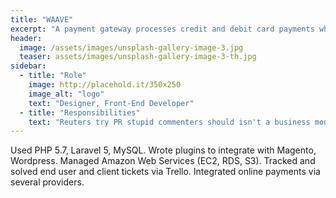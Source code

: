 ```yaml
---
title: "WAAVE"
excerpt: "A payment gateway processes credit and debit card payments while ensuring that transactions are compliant with industry’s regulations."
header:
  image: /assets/images/unsplash-gallery-image-3.jpg
  teaser: assets/images/unsplash-gallery-image-3-th.jpg
sidebar:
  - title: "Role"
    image: http://placehold.it/350x250
    image_alt: "logo"
    text: "Designer, Front-End Developer"
  - title: "Responsibilities"
    text: "Reuters try PR stupid commenters should isn't a business model"
---
```


Used PHP 5.7, Laravel 5, MySQL.
Wrote plugins to integrate with Magento, Wordpress.
Managed Amazon Web Services (EC2, RDS, S3).
Tracked and solved end user and client tickets via Trello.
Integrated online payments via several providers.